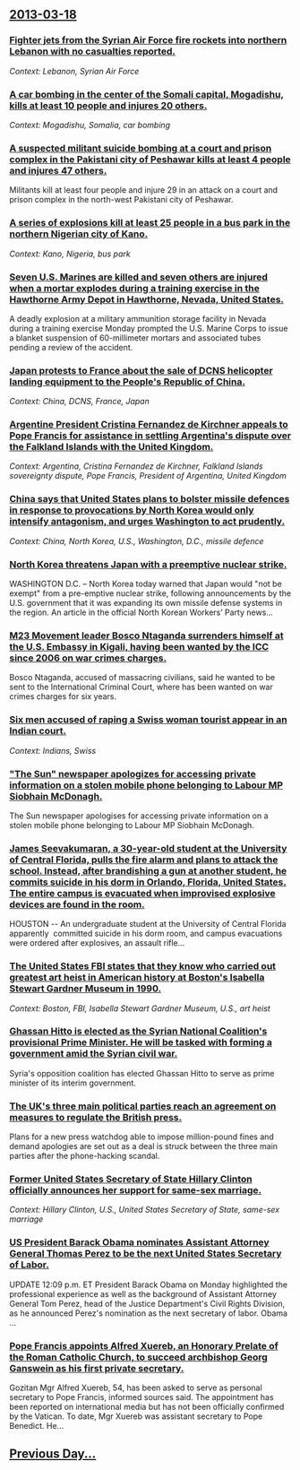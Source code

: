 ## [2013-03-18](/news/2013/03/18/index.md)

### [Fighter jets from the Syrian Air Force fire rockets into northern Lebanon with no casualties reported. ](/news/2013/03/18/fighter-jets-from-the-syrian-air-force-fire-rockets-into-northern-lebanon-with-no-casualties-reported.md)
_Context: Lebanon, Syrian Air Force_

### [A car bombing in the center of the Somali capital, Mogadishu, kills at least 10 people and injures 20 others. ](/news/2013/03/18/a-car-bombing-in-the-center-of-the-somali-capital-mogadishu-kills-at-least-10-people-and-injures-20-others.md)
_Context: Mogadishu, Somalia, car bombing_

### [A suspected militant suicide bombing at a court and prison complex in the Pakistani city of Peshawar kills at least 4 people and injures 47 others. ](/news/2013/03/18/a-suspected-militant-suicide-bombing-at-a-court-and-prison-complex-in-the-pakistani-city-of-peshawar-kills-at-least-4-people-and-injures-47.md)
Militants kill at least four people and injure 29 in an attack on a court and prison complex in the north-west Pakistani city of Peshawar.

### [A series of explosions kill at least 25 people in a bus park in the northern Nigerian city of Kano. ](/news/2013/03/18/a-series-of-explosions-kill-at-least-25-people-in-a-bus-park-in-the-northern-nigerian-city-of-kano.md)
_Context: Kano, Nigeria, bus park_

### [Seven U.S. Marines are killed and seven others are injured when a mortar explodes during a training exercise in the Hawthorne Army Depot in Hawthorne, Nevada, United States. ](/news/2013/03/18/seven-u-s-marines-are-killed-and-seven-others-are-injured-when-a-mortar-explodes-during-a-training-exercise-in-the-hawthorne-army-depot-in.md)
A deadly explosion at a military ammunition storage facility in Nevada during a training exercise Monday prompted the U.S. Marine Corps to issue a blanket suspension of 60-millimeter mortars and associated tubes pending a review of the accident.

### [Japan protests to France about the sale of DCNS helicopter landing equipment to the People's Republic of China. ](/news/2013/03/18/japan-protests-to-france-about-the-sale-of-dcns-helicopter-landing-equipment-to-the-people-s-republic-of-china.md)
_Context: China, DCNS, France, Japan_

### [Argentine President Cristina Fernandez de Kirchner appeals to Pope Francis for assistance in settling Argentina's dispute over the Falkland Islands with the United Kingdom. ](/news/2013/03/18/argentine-president-cristina-ferna-ndez-de-kirchner-appeals-to-pope-francis-for-assistance-in-settling-argentina-s-dispute-over-the-falkland.md)
_Context: Argentina, Cristina Fernandez de Kirchner, Falkland Islands sovereignty dispute, Pope Francis, President of Argentina, United Kingdom_

### [China says that United States plans to bolster missile defences in response to provocations by North Korea would only intensify antagonism, and urges Washington to act prudently. ](/news/2013/03/18/china-says-that-united-states-plans-to-bolster-missile-defences-in-response-to-provocations-by-north-korea-would-only-intensify-antagonism.md)
_Context: China, North Korea, U.S., Washington, D.C., missile defence_

### [North Korea threatens Japan with a preemptive nuclear strike. ](/news/2013/03/18/north-korea-threatens-japan-with-a-preemptive-nuclear-strike.md)
WASHINGTON D.C. – North Korea today warned that Japan would &quot;not be exempt&quot; from a pre-emptive nuclear strike, following announcements by the U.S. government that it was expanding its own missile defense systems in the region. An article in the official North Korean Workers’ Party news...

### [M23 Movement leader Bosco Ntaganda surrenders himself at the U.S. Embassy in Kigali, having been wanted by the ICC since 2006 on war crimes charges. ](/news/2013/03/18/m23-movement-leader-bosco-ntaganda-surrenders-himself-at-the-u-s-embassy-in-kigali-having-been-wanted-by-the-icc-since-2006-on-war-crimes.md)
Bosco Ntaganda, accused of massacring civilians, said he wanted to be sent to the International Criminal Court, where has been wanted on war crimes charges for six years.

### [Six men accused of raping a Swiss woman tourist appear in an Indian court. ](/news/2013/03/18/six-men-accused-of-raping-a-swiss-woman-tourist-appear-in-an-indian-court.md)
_Context: Indians, Swiss_

### ["The Sun" newspaper apologizes for accessing private information on a stolen mobile phone belonging to Labour MP Siobhain McDonagh. ](/news/2013/03/18/the-sun-newspaper-apologizes-for-accessing-private-information-on-a-stolen-mobile-phone-belonging-to-labour-mp-siobhain-mcdonagh.md)
The Sun newspaper apologises for accessing private information on a stolen mobile phone belonging to Labour MP Siobhain McDonagh.

### [James Seevakumaran, a 30-year-old student at the University of Central Florida, pulls the fire alarm and plans to attack the school. Instead, after brandishing a gun at another student, he commits suicide in his dorm in Orlando, Florida, United States. The entire campus is evacuated when improvised explosive devices are found in the room. ](/news/2013/03/18/james-seevakumaran-a-30-year-old-student-at-the-university-of-central-florida-pulls-the-fire-alarm-and-plans-to-attack-the-school-instead.md)
HOUSTON -- An undergraduate student at the University of Central Florida apparently&nbsp; committed suicide in his dorm room, and campus evacuations were ordered after explosives, an assault rifle...

### [The United States FBI states that they know who carried out greatest art heist in American history at Boston's Isabella Stewart Gardner Museum in 1990. ](/news/2013/03/18/the-united-states-fbi-states-that-they-know-who-carried-out-greatest-art-heist-in-american-history-at-boston-s-isabella-stewart-gardner-muse.md)
_Context: Boston, FBI, Isabella Stewart Gardner Museum, U.S., art heist_

### [Ghassan Hitto is elected as the Syrian National Coalition's provisional Prime Minister. He will be tasked with forming a government amid the Syrian civil war. ](/news/2013/03/18/ghassan-hitto-is-elected-as-the-syrian-national-coalition-s-provisional-prime-minister-he-will-be-tasked-with-forming-a-government-amid-the.md)
Syria&#39;s opposition coalition has elected Ghassan Hitto to serve as prime minister of its interim government.

### [The UK's three main political parties reach an agreement on measures to regulate the British press. ](/news/2013/03/18/the-uk-s-three-main-political-parties-reach-an-agreement-on-measures-to-regulate-the-british-press.md)
Plans for a new press watchdog able to impose million-pound fines and demand apologies are set out as a deal is struck between the three main parties after the phone-hacking scandal.

### [Former United States Secretary of State Hillary Clinton officially announces her support for same-sex marriage. ](/news/2013/03/18/former-united-states-secretary-of-state-hillary-clinton-officially-announces-her-support-for-same-sex-marriage.md)
_Context: Hillary Clinton, U.S., United States Secretary of State, same-sex marriage_

### [US President Barack Obama nominates Assistant Attorney General Thomas Perez to be the next United States Secretary of Labor. ](/news/2013/03/18/us-president-barack-obama-nominates-assistant-attorney-general-thomas-perez-to-be-the-next-united-states-secretary-of-labor.md)
UPDATE 12:09 p.m. ET President Barack Obama on Monday highlighted the professional experience as well as the background of Assistant Attorney General Tom Perez, head of the Justice Department&#x27;s Civil Rights Division, as he announced Perez&#x27;s nomination as the next secretary of labor. Obama ...

### [Pope Francis appoints Alfred Xuereb, an Honorary Prelate of the Roman Catholic Church, to succeed archbishop Georg Ganswein as his first private secretary. ](/news/2013/03/18/pope-francis-appoints-alfred-xuereb-an-honorary-prelate-of-the-roman-catholic-church-to-succeed-archbishop-georg-ga-nswein-as-his-first-pr.md)
Gozitan Mgr Alfred Xuereb, 54, has been asked to serve as personal secretary to Pope Francis, informed sources said. The appointment has been reported on international media but has not been officially confirmed by the Vatican. To date, Mgr Xuereb was assistant secretary to Pope Benedict. He...

## [Previous Day...](/news/2013/03/17/index.md)

